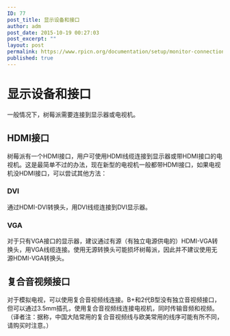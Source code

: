 ```yaml
---
ID: 77
post_title: 显示设备和接口
author: adm
post_date: 2015-10-19 00:27:03
post_excerpt: ""
layout: post
permalink: https://www.rpicn.org/documentation/setup/monitor-connection-md/
published: true
---
```

# 显示设备和接口

一般情况下，树莓派需要连接到显示器或电视机。 

## HDMI接口

树莓派有一个HDMI接口，用户可使用HDMI线缆连接到显示器或带HDMI接口的电视机。这是最简单不过的办法，现在新型的电视机一般都带HDMI接口，如果电视机没HDMI接口，可以尝试其他方法： 

### DVI

通过HDMI-DVI转换头，用DVI线缆连接到DVI显示器。 

### VGA

对于只有VGA接口的显示器，建议通过有源（有独立电源供电的）HDMI-VGA转换头，用VGA线缆连接。使用无源转换头可能损坏树莓派，因此并不建议使用无源HDMI-VGA转换头。 

## 复合音视频接口

对于模拟电视，可以使用复合音视频线连接。B+和2代B型没有独立音视频接口，但可以通过3.5mm插孔，使用复合音视频线连接电视机，同时传输音频和视频。（译者注：据称，中国大陆常用的复合音视频线与欧美常用的线序可能有所不同，请购买时注意。）
